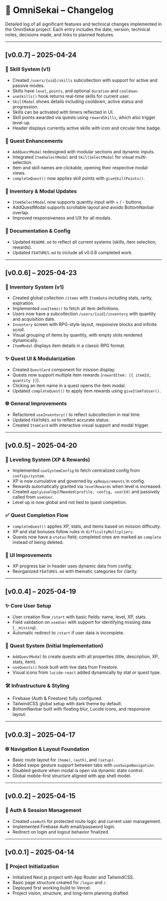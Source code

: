 # 📜 OmniSekai – Changelog

Detailed log of all significant features and technical changes implemented in the OmniSekai project.
Each entry includes the date, version, technical notes, decisions made, and links to planned features.

---

## [v0.0.7] – 2025-04-24

### 🧠 Skill System (v1)
- Created `/users/{uid}/skills` subcollection with support for active and passive modes.
- Skills have `level`, `points`, and optional `duration` and `cooldown`.
- `useSkills()` hook returns real-time skills for current user.
- `SkillModal` shows details including cooldown, active status and progression.
- Skills can be activated with timers reflected in UI.
- Skill points awarded via quests using `rewardSkills`, which also trigger level-up.
- Header displays currently active skills with icon and circular time badge.

### 🎯 Quest Enhancements
- `AddQuestModal` redesigned with modular sections and dynamic inputs.
- Integrated `ItemSelectModal` and `SkillSelectModal` for visual multi-selection.
- Item and skill names are clickable, opening their respective modal views.
- `completeQuest()` now applies skill points with `giveSkillPoints()`.

### 🎁 Inventory & Modal Updates
- `ItemSelectModal` now supports quantity input with + / - buttons.
- AddQuestModal supports scrollable layout and avoids BottomNavbar overlap.
- Improved responsiveness and UX for all modals.

### 📄 Documentation & Config
- Updated `README.md` to reflect all current systems (skills, item selection, rewards).
- Updated `FEATURES.md` to include all v0.0.8 completed work.

---

## [v0.0.6] – 2025-04-23

### 💜 Inventory System (v1)
- Created global collection `/items` with `ItemData` including stats, rarity, expiration.
- Implemented `useItems()` to fetch all item definitions.
- Users now have a subcollection `/users/{uid}/inventory` with quantity and acquisition date.
- `Inventory` screen with RPG-style layout, responsive blocks and infinite scroll.
- Visual grouping of items by quantity, with empty slots rendered dynamically.
- `ItemModal` displays item details in a classic RPG format.

### ✨ Quest UI & Modularization
- Created `QuestCard` component for mission display.
- Quests now support multiple item rewards (`rewardItem: [{ itemId, quantity }]`).
- Clicking an item name in a quest opens the item modal.
- Updated `completeQuest()` to apply item rewards using `giveItemToUser()`.

### 🌐 General Improvements
- Refactored `useInventory()` to reflect subcollection in real time.
- Updated `FEATURES.md` to reflect accurate status.
- Created `ItemCard` with interactive visual support and modal trigger.

---

## [v0.0.5] – 2025-04-20

### 🧩 Leveling System (XP & Rewards)
- Implemented `useSystemConfig` to fetch centralized config from `configs/system`.
- XP is now cumulative and governed by `xpRequirements` in config.
- Rewards automatically granted via `levelRewards` when level is increased.
- Created `applyLevelUpIfNeeded(profile, config, userId)` and passively called from `useUser`.
- Level up is now global and not tied to quest completion.

### ✅ Quest Completion Flow
- `completeQuest()` applies XP, stats, and items based on mission difficulty.
- XP and stat bonuses follow rules in `difficultyMultipliers`.
- Quests now have a `status` field; completed ones are marked as `complete` instead of being deleted.

### 🎨 UI Improvements
- XP progress bar in header uses dynamic data from config.
- Reorganized `FEATURES.md` with thematic categories for clarity.

---

## [v0.0.4] – 2025-04-19

### ✨ Core User Setup
- User creation flow `/start` with basic fields: name, level, XP, stats.
- Field validation on `useUser` with support for identifying missing data (`__missing`).
- Automatic redirect to `/start` if user data is incomplete.

### 🧠 Quest System (Initial Implementation)
- `AddQuestModal` to create quests with all properties (title, description, XP, stats, item).
- `useQuests()` hook built with live data from Firestore.
- Visual icons from `lucide-react` added dynamically by stat or quest type.

### 🛠 Infrastructure & Styling
- Firebase (Auth & Firestore) fully configured.
- TailwindCSS global setup with dark theme by default.
- BottomNavbar built with floating blur, Lucide icons, and responsive layout.

---

## [v0.0.3] – 2025-04-17

### 🌐 Navigation & Layout Foundation
- Basic route layout for `(home)`, `(auth)`, and `(setup)`.
- Added swipe gesture support between tabs with `useSwipeNavigation`.
- Disabled gesture when modal is open via dynamic state control.
- Global mobile-first structure aligned with app shell model.

---

## [v0.0.2] – 2025-04-15

### 🔐 Auth & Session Management
- Created `useAuth` for protected route logic and current user management.
- Implemented Firebase Auth email/password login.
- Redirect on login and logout behavior finalized.

---

## [v0.0.1] – 2025-04-14

### 🧪 Project Initialization
- Initialized Next.js project with App Router and TailwindCSS.
- Basic page structure created for `/login` and `/`.
- Deployed first working build to Vercel.
- Project vision, structure, and long-term planning drafted.

